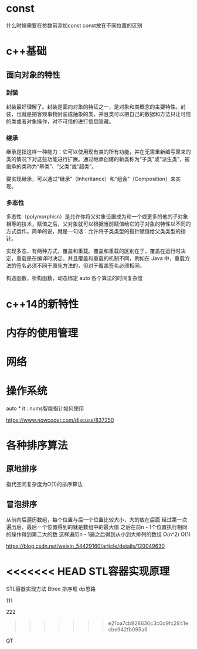 # const
什么时候需要在参数前添加const
const放在不同位置的区别

# c++基础

## 面向对象的特性

### 封装

封装最好理解了。封装是面向对象的特征之一，是对象和类概念的主要特性。封装，也就是把客观事物封装成抽象的类，并且类可以把自己的数据和方法只让可信的类或者对象操作，对不可信的进行信息隐藏。

### 继承

继承是指这样一种能力：它可以使用现有类的所有功能，并在无需重新编写原来的类的情况下对这些功能进行扩展。通过继承创建的新类称为“子类”或“派生类”，被继承的类称为“基类”、“父类”或“超类”。

要实现继承，可以通过“继承”（Inheritance）和“组合”（Composition）来实现。

### 多态性

多态性（polymorphisn）是允许你将父对象设置成为和一个或更多的他的子对象相等的技术，赋值之后，父对象就可以根据当前赋值给它的子对象的特性以不同的方式运作。简单的说，就是一句话：允许将子类类型的指针赋值给父类类型的指针。

实现多态，有两种方式，覆盖和重载。覆盖和重载的区别在于，覆盖在运行时决定，重载是在编译时决定。并且覆盖和重载的机制不同，例如在 Java 中，重载方法的签名必须不同于原先方法的，但对于覆盖签名必须相同。

构造函数，析构函数，动态绑定
auto
各个算法的时间复杂度

# c++14的新特性

# 内存的使用管理

# 网络

# 操作系统

auto * it : nums智能指针如何使用


https://www.nowcoder.com/discuss/837250

# 各种排序算法

## 原地排序
指代空间复杂度为O(1)的排序算法

## 冒泡排序
从前向后遍历数组，每个位置与后一个位置比较大小，大的放在后面
经过第一次遍历后，最后一个位置得到的就是数组中的最大值
之后在前n - 1个位置执行相同的操作得到第二大的数
这样遍历n - 1遍之后得到从小到大排列的数组
O(n^2)
O(1)

https://blog.csdn.net/weixin_54429160/article/details/120049630

<<<<<<< HEAD
STL容器实现原理
=======
STL容器实现方法
Btree
排序堆
dp思路


111


222
>>>>>>> e21ba7cb928636c3c0d9fc2841ecbe942fb095a6


QT

